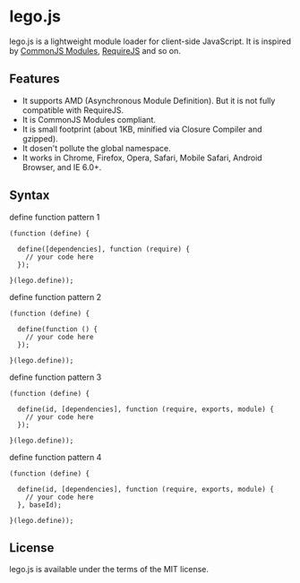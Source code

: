 # lego.js
lego.js is a lightweight module loader for client-side JavaScript. It is inspired by [CommonJS Modules](http://wiki.commonjs.org.mirrors.page.ca/articles/m/o/d/Modules.html), [RequireJS](https://github.com/jrburke/requirejs) and so on.

## Features
* It supports AMD (Asynchronous Module Definition). But it is not fully compatible with RequireJS.
* It is CommonJS Modules compliant.
* It is small footprint (about 1KB, minified via Closure Compiler and gzipped).
* It dosen't pollute the global namespace.
* It works in Chrome, Firefox, Opera, Safari, Mobile Safari, Android Browser, and IE 6.0+.

## Syntax
define function pattern 1

    (function (define) {

      define([dependencies], function (require) {
        // your code here
      });

    }(lego.define));

define function pattern 2

    (function (define) {

      define(function () {
        // your code here
      });

    }(lego.define));

define function pattern 3

    (function (define) {

      define(id, [dependencies], function (require, exports, module) {
        // your code here
      });

    }(lego.define));

define function pattern 4

    (function (define) {

      define(id, [dependencies], function (require, exports, module) {
        // your code here
      }, baseId);

    }(lego.define));

## License
lego.js is available under the terms of the MIT license.
